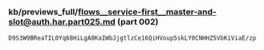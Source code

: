 ### kb/previews_full/flows__service-first__master-and-slot@auth.har.part025.md (part 002)

```md
D9S3W9BReaTIL0Yq68HiLgA8KaIWbJjgtlzCe16QiHVoup5skLY0CNHHZ5VbKiViaE/zp
```

```
